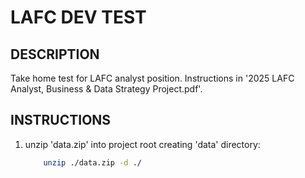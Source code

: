 # LAFC DEV TEST

## DESCRIPTION

Take home test for LAFC analyst position. Instructions in '2025 LAFC Analyst, Business & Data Strategy Project.pdf'.

## INSTRUCTIONS

1. unzip 'data.zip' into project root creating 'data' directory:
    ```bash
        unzip ./data.zip -d ./
    ```



